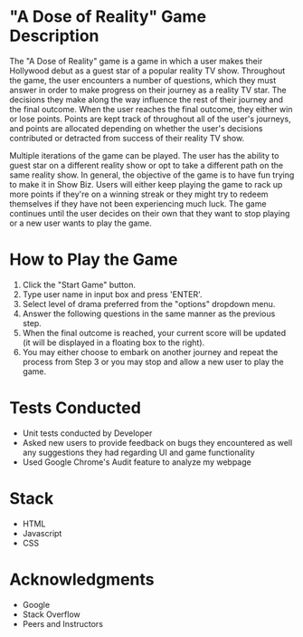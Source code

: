 # "A Dose of Reality" Game Description

  The "A Dose of Reality" game is a game in which a user makes their Hollywood debut as a guest star of a popular reality TV show. Throughout the game, the user encounters a number of questions, which they must answer in order to make progress on their journey as a reality TV star. The decisions they make along the way influence the rest of their journey and the final outcome. When the user reaches the final outcome, they either win or lose points. Points are kept track of throughout all of the user's journeys, and points are allocated depending on whether the user's decisions contributed or detracted from success of their reality TV show.

  Multiple iterations of the game can be played. The user has the ability to guest star on a different reality show or opt to take a different path on the same reality show. In general, the objective of the game is to have fun trying to make it in Show Biz. Users will either keep playing the game to rack up more points if they're on a winning streak or they might try to redeem themselves if they have not been experiencing much luck. The game continues until the user decides on their own that they want to stop playing or a new user wants to play the game.

# How to Play the Game

1) Click the "Start Game" button. </br>
2) Type user name in input box and press 'ENTER'. </br>
3) Select level of drama preferred from the "options" dropdown menu. </br>
4) Answer the following questions in the same manner as the previous step. </br>
5) When the final outcome is reached, your current score will be updated (it will be displayed in a floating box to the right). </br>
6) You may either choose to embark on another journey and repeat the process from Step 3 or you may stop and allow a new user to play the game.

# Tests Conducted

* Unit tests conducted by Developer
* Asked new users to provide feedback on bugs they encountered as well any suggestions they had regarding UI and game functionality
* Used Google Chrome's Audit feature to analyze my webpage

# Stack

* HTML
* Javascript
* CSS

# Acknowledgments

* Google
* Stack Overflow
* Peers and Instructors

